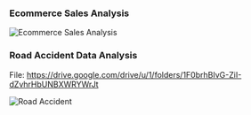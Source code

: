 ### Ecommerce Sales Analysis

![Ecommerce Sales Analysis](https://github.com/user-attachments/assets/3c72598a-64ed-4d72-8afc-3c8375d1e7a9)


### Road Accident Data Analysis

File: https://drive.google.com/drive/u/1/folders/1F0brhBIvG-ZiI-dZvhrHbUNBXWRYWrJt 

![Road Accident](https://github.com/user-attachments/assets/606766de-272b-4924-b697-08ee7a04af97)



